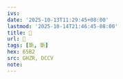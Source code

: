 ```yaml
---
ivs:
date: '2025-10-13T11:29:45+08:00'
lastmod: '2025-10-14T21:46:45-08:00'
title: 󰢻
url: 󰢻
tags: [斲, 斲]
hex: 65B2
src: GHZR, DCCV
note:
---
```

